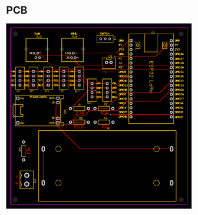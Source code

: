 # PCB

![pcb external module v1](https://github.com/pasgabriele/lora-weather-station/blob/main/External%20module/pcb-external-module/pcb-external-module-v1.svg)
